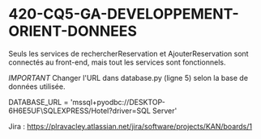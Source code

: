 # 420-CQ5-GA-DEVELOPPEMENT-ORIENT-DONNEES


Seuls les services de rechercherReservation et AjouterReservation sont connectés au front-end, mais tout les services sont fonctionnels.

*IMPORTANT*
Changer l'URL dans database.py (ligne 5) selon la base de données utilisée.

DATABASE_URL = 'mssql+pyodbc://DESKTOP-6H6E5UF\\SQLEXPRESS/Hotel?driver=SQL Server'


Jira : https://plravacley.atlassian.net/jira/software/projects/KAN/boards/1
